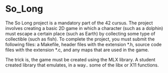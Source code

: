 # So_Long
The So Long project is a mandatory part of the 42 cursus. The project involves creating a basic 2D game in which a character (such as a dolphin) must escape a certain place (such as Earth) by collecting some type of collectible (such as fish). To complete the project, you must submit the following files: a Makefile, header files with the extension *.h, source code files with the extension *.c, and any maps that are used in the game.

The trick is, the game must be created using the MLX library. A student created library that emulates, in a way.. some of the libx or X11 functions.
